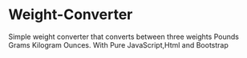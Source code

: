 # Weight-Converter

Simple weight converter that converts between 
three weights
Pounds
Grams
Kilogram
Ounces.
With Pure JavaScript,Html and Bootstrap
